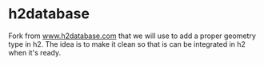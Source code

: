 h2database
==========

Fork from www.h2database.com that we will use to add a proper geometry type in h2. The idea is to make it clean so that is can be integrated in h2 when it's ready.